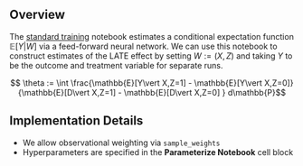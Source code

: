## Overview
The [standard training](https://github.com/pharringtonp19/rfp/blob/main/notebooks-scripts/standard_training.ipynb) notebook estimates a conditional expectation function $\mathbb{E}[Y \vert W]$ via a feed-forward neural network. We can use this notebook to construct estimates of the LATE effect by setting $W := (X, Z)$ and taking $Y$ to be the outcome and treatment variable for separate runs.

$$ \theta := \int \frac{\mathbb{E}[Y\vert X,Z=1] - \mathbb{E}[Y\vert X,Z=0]}{\mathbb{E}[D\vert X,Z=1] - \mathbb{E}[D\vert X,Z=0] } d\mathbb{P}$$

## **Implementation Details**

- We allow observational weighting via `sample_weights`
- Hyperparameters are specified in the **Parameterize Notebook** cell block
